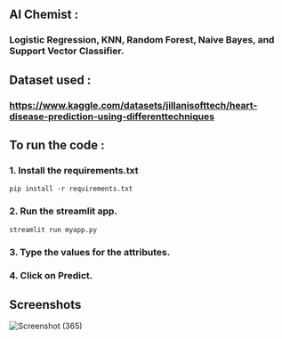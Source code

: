 ## AI Chemist : 
### Logistic Regression, KNN, Random Forest, Naive Bayes, and Support Vector Classifier.

## Dataset used : 
### https://www.kaggle.com/datasets/jillanisofttech/heart-disease-prediction-using-differenttechniques
## To run the code :
### 1. Install the requirements.txt
```
pip install -r requirements.txt
```
### 2. Run the streamlit app.
```
streamlit run myapp.py
```
### 3. Type the values for the attributes.
### 4. Click on Predict.

## Screenshots

![Screenshot (365)](https://github.com/BedantaGautom/Heart-Disease-Prediction-Using-Machine-Learning-Techniques/assets/85272308/d2fa3152-3121-4fca-971d-ceddbe3ea8d4)


